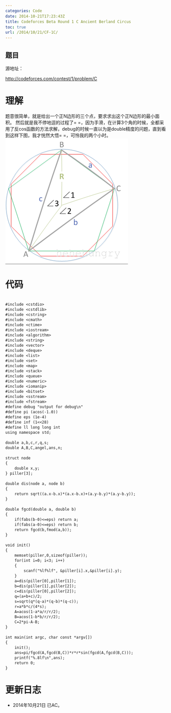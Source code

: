 ```yaml
---
categories: Code
date: 2014-10-21T17:23:43Z
title: Codeforces Beta Round 1 C Ancient Berland Circus
toc: true
url: /2014/10/21/CF-1C/
---
```


## 题目
源地址：

http://codeforces.com/contest/1/problem/C

# 理解
题意很简单，就是给出一个正N边形的三个点，要求求出这个正N边形的最小面积。
然后就是我不停地逗的过程了= =，因为手滑，在计算3个角的时候，全都采用了反cos函数的方法求解，debug的时候一直以为是double精度的问题，直到看到这样下图，我才恍然大悟= =，可怜我的两个小时。
![示意图](/imgs/exercise%2FCF-1C.png)

<!--more-->

# 代码

```

#include <cstdio>
#include <cstdlib>
#include <cstring>
#include <cmath>
#include <ctime>
#include <iostream>
#include <algorithm>
#include <string>
#include <vector>
#include <deque>
#include <list>
#include <set>
#include <map>
#include <stack>
#include <queue>
#include <numeric>
#include <iomanip>
#include <bitset>
#include <sstream>
#include <fstream>
#define debug "output for debug\n"
#define pi (acos(-1.0))
#define eps (1e-4)
#define inf (1<<28)
#define ll long long int
using namespace std;

double a,b,c,r,q,s;
double A,B,C,angel,ans,n;

struct node
{
    double x,y;
} piller[3];

double dis(node a, node b)
{
    return sqrt((a.x-b.x)*(a.x-b.x)+(a.y-b.y)*(a.y-b.y));
}

double fgcd(double a, double b)
{
    if(fabs(b-0)<=eps) return a;
    if(fabs(a-0)<=eps) return b;
    return fgcd(b,fmod(a,b));
}

void init()
{
    memset(piller,0,sizeof(piller));
    for(int i=0; i<3; i++)
    {
        scanf("%lf%lf", &piller[i].x,&piller[i].y);
    }
    a=dis(piller[0],piller[1]);
    b=dis(piller[1],piller[2]);
    c=dis(piller[0],piller[2]);
    q=(a+b+c)/2;
    s=sqrt(q*(q-a)*(q-b)*(q-c));
    r=a*b*c/(4*s);
    A=acos(1-a*a/r/r/2);
    B=acos(1-b*b/r/r/2);
    C=2*pi-A-B;
}

int main(int argc, char const *argv[])
{
    init();
    ans=pi/fgcd(A,fgcd(B,C))*r*r*sin(fgcd(A,fgcd(B,C)));
    printf("%.8lf\n",ans);
    return 0;
}

```

# 更新日志
- 2014年10月21日 已AC。
